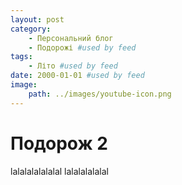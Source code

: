 ```yaml
---
layout: post
category: 
    - Персональний блог
    - Подорожі #used by feed
tags: 
    - Літо #used by feed
date: 2000-01-01 #used by feed
image:
    path: ../images/youtube-icon.png
---
```


# Подорож 2

lalalalalalalal
lalalalalalal